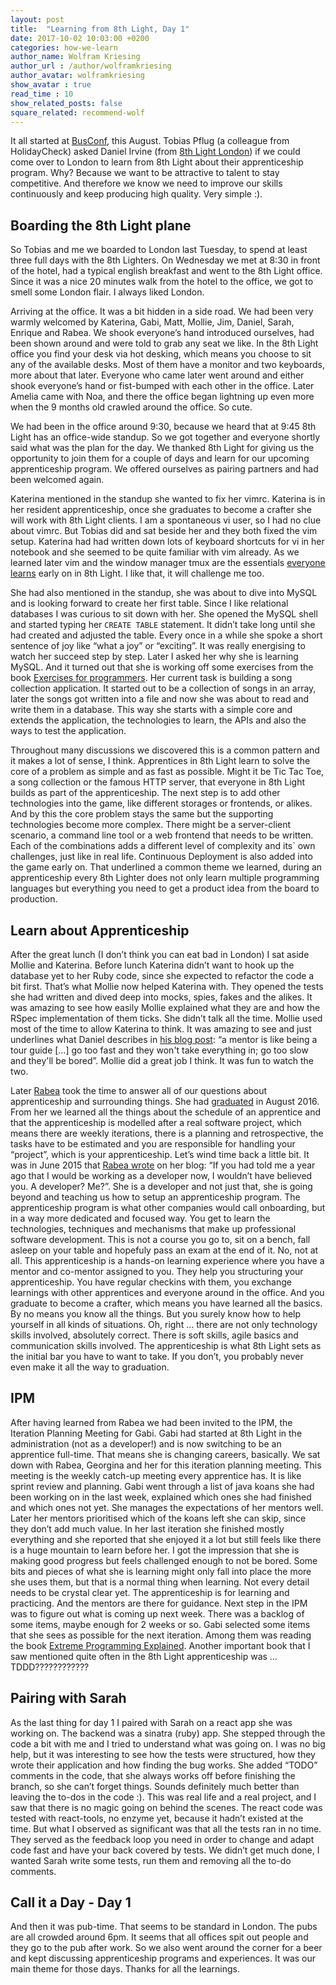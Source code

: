 ```yaml
---
layout: post
title:  "Learning from 8th Light, Day 1"
date: 2017-10-02 10:03:00 +0200
categories: how-we-learn 
author_name: Wolfram Kriesing
author_url : /author/wolframkriesing
author_avatar: wolframkriesing
show_avatar : true
read_time : 10
show_related_posts: false
square_related: recommend-wolf
---
```


It all started at [BusConf], this August. Tobias Pflug (a colleague from HolidayCheck) asked Daniel Irvine (from [8th Light London]) if we could come over to London to learn from 8th Light about their apprenticeship program.
Why? Because we want to be attractive to talent to stay competitive. And therefore we know we need to improve our skills continuously and keep producing high quality.
Very simple :).

[BusConf]: http://www.bus-conf.org
[8th Light London]: https://8thlight.com/locations/london/

## Boarding the 8th Light plane

So Tobias and me we boarded to London last Tuesday, to spend at least three full days with the 8th Lighters.
On Wednesday we met at 8:30 in front of the hotel, had a typical english breakfast and went to the 8th Light office. Since it was a nice 20 minutes walk from the hotel to the office, we got to smell some London flair. I always liked London.

Arriving at the office. It was a bit hidden in a side road. We had been very warmly welcomed by Katerina, Gabi, Matt, Mollie, Jim, Daniel, Sarah, Enrique and Rabea. We shook everyone’s hand introduced ourselves, had been shown around and were told to grab any seat we like. In the 8th Light office you find your desk via hot desking, which means you choose to sit any of the available desks. Most of them have a monitor and two keyboards, more about that later.
Everyone who came later went around and either shook everyone’s hand or fist-bumped with each other in the office. Later Amelia came with Noa, and there the office began lightning up even more when the 9 months old crawled around the office. So cute.

We had been in the office around 9:30, because we heard that at 9:45 8th Light has an office-wide standup. So we got together and everyone shortly said what was the plan for the day. We thanked 8th Light for giving us the opportunity to join them for a couple of days and learn for our upcoming apprenticeship program. We offered ourselves as pairing partners and had been welcomed again.

Katerina mentioned in the standup she wanted to fix her vimrc. Katerina is in her resident apprenticeship, once she graduates to become a crafter she will work with 8th Light clients.
I am a spontaneous vi user, so I had no clue about vimrc. But Tobias did and sat beside her and they both fixed the vim setup. Katerina had had written down lots of keyboard shortcuts for vi in her notebook and she seemed to be quite familiar with vim already. As we learned later vim and the window manager tmux are the essentials [everyone learns][chris-learns-vim] early on in 8th Light. I like that, it will challenge me too.

[chris-learns-vim]: http://c-j-j.github.io/2015/01/07/transitioning-from-intellij-to-vimtmux.html

She had also mentioned in the standup, she was about to dive into MySQL and is looking forward to create her first table. Since I like relational databases I was curious to sit down with her. She opened the MySQL shell and started typing her `CREATE TABLE` statement. It didn’t take long until she had created and adjusted the table. Every once in a while she spoke a short sentence of joy like “what a joy” or “exciting”. It was really energising to watch her succeed step by step.
Later I asked her why she is learning MySQL. And it turned out that she is working off some exercises from the book [Exercises for programmers][exercises-for-programmers]. Her current task is building a song collection application. It started out to be a collection of songs in an array, later the songs got written into a file and now she was about to read and write them in a database. This way she starts with a simple core and extends the application, the technologies to learn, the APIs and also the ways to test the application.

[exercises-for-programmers]: https://pragprog.com/book/bhwb/exercises-for-programmers

Throughout many discussions we discovered this is a common pattern and it makes a lot of sense, I think. Apprentices in 8th Light learn to solve the core of a problem as simple and as fast as possible. Might it be Tic Tac Toe, a song collection or the famous HTTP server, that everyone in 8th Light builds as part of the apprenticeship. The next step is to add other technologies into the game, like different storages or frontends, or alikes. And by this the core problem stays the same but the supporting technologies become more complex. There might be a server-client scenario, a command line tool or a web frontend that needs to be written. Each of the combinations adds a different level of complexity and its` own challenges, just like in real life. Continuous Deployment is also added into the game early on.
That underlined a common theme we learned, during an apprenticeship every 8th Lighter does not only learn multiple programming languages but everything you need to get a product idea from the board to production.

## Learn about Apprenticeship

After the great lunch (I don’t think you can eat bad in London) I sat aside Mollie and Katerina. Before lunch Katerina didn’t want to hook up the database yet to her Ruby code, since she expected to refactor the code a bit first. That’s what Mollie now helped Katerina with. They opened the tests she had written and dived deep into mocks, spies, fakes and the alikes. It was amazing to see how easily Mollie explained what they are and how the RSpec implementation of them ticks. She didn’t talk all the time. Mollie used most of the time to allow Katerina to think. It was amazing to see and just underlines what Daniel describes in [his blog post][4-tips-mentoring]: “a mentor is like being a tour guide […] go too fast and they won't take everything in; go too slow and they'll be bored”. Mollie did a great job I think. It was fun to watch the two.

[4-tips-mentoring]: https://dev.to/d_ir/4-tips-for-mentoring-developers-894

Later [Rabea] took the time to answer all of our questions about apprenticeship and surrounding things. She had [graduated][rabea-graduates] in August 2016. From her we learned all the things about the schedule of an apprentice and that the apprenticeship is modelled after a real software project, which means there are weekly iterations, there is a planning and retrospective, the tasks have to be estimated and you are responsible for handling your “project”, which is your apprenticeship.
Let’s wind time back a little bit. It was in June 2015 that [Rabea wrote][rabea-becomes-developer] on her blog: “If you had told me a year ago that I would be working as a developer now, I wouldn’t have believed you. A developer? Me?”. She is a developer and not just that, she is going beyond and teaching us how to setup an apprenticeship program. The apprenticeship program is what other companies would call onboarding, but in a way more dedicated and focused way. You get to learn the technologies, techniques and mechanisms that make up professional software development. This is not a course you go to, sit on a bench, fall asleep on your table and hopefuly pass an exam at the end of it. No, not at all. This apprenticeship is a hands-on learning experience where you have a mentor and co-mentor assigned to you. They help you structuring your apprenticeship. You have regular checkins with them, you exchange learnings with other apprentices and everyone around in the office. And you graduate to become a crafter, which means you have learned all the basics. By no means you know all the things. But you surely know how to help yourself in all kinds of situations. Oh, right … there are not only technology skills involved, absolutely correct. There is soft skills, agile basics and communication skills involved. The apprenticeship is what 8th Light sets as the initial bar you have to want to take. If you don’t, you probably never even make it all the way to graduation.

[Rabea]: https://twitter.com/aebaR
[rabea-graduates]: https://twitter.com/8thLightInc/status/766669001317646336
[rabea-becomes-developer]: http://rabea.co.uk/blog/personal/my-first-job-as-a-developer

## IPM

After having learned from Rabea we had been invited to the IPM, the Iteration Planning Meeting for Gabi. Gabi had started at 8th Light in the administration (not as a developer!) and is now switching to be an apprentice full-time. That means she is changing careers, basically. We sat down with Rabea, Georgina and her for this iteration planning meeting. This meeting is the weekly catch-up meeting every apprentice has. It is like sprint review and planning. Gabi went through a list of java koans she had been working on in the last week, explained which ones she had finished and which ones not yet. She manages the expectations of her mentors well. Later her mentors prioritised which of the koans left she can skip, since they don’t add much value. In her last iteration she finished mostly everything and she reported that she enjoyed it a lot but still feels like there is a huge mountain to learn before her. I got the impression that she is making good progress but feels challenged enough to not be bored. Some bits and pieces of what she is learning might only fall into place the more she uses them, but that is a normal thing when learning. Not every detail needs to be crystal clear yet. The apprenticeship is for learning and practicing. And the mentors are there for guidance.
Next step in the IPM was to figure out what is coming up next week. There was a backlog of some items, maybe enough for 2 weeks or so. Gabi selected some items that she sees as possible for the next iteration. Among them was reading the book [Extreme Programming Explained]. Another important book that I saw mentioned quite often in the 8th Light apprenticeship was … TDDD????????????

[Extreme Programming Explained]: https://www.goodreads.com/book/show/67833.Extreme_Programming_Explained

## Pairing with Sarah

As the last thing for day 1 I paired with Sarah on a react app she was working on. The backend was a sinatra (ruby) app. She stepped through the code a bit with me and I tried to understand what was going on. I was no big help, but it was interesting to see how the tests were structured, how they wrote their application and how finding the bug works. She added “TODO” comments in the code, that she always works off before finishing the branch, so she can’t forget things. Sounds definitely much better than leaving the to-dos in the code :).
This was real life and a real project, and I saw that there is no magic going on behind the scenes. The react code was tested with react-tools, no enzyme yet, because it hadn’t existed at the time. But what I observed as significant was that all the tests ran in no time. They served as the feedback loop you need in order to change and adapt code fast and have your back covered by tests.
We didn’t get much done, I wanted Sarah write some tests, run them and removing all the to-do comments. 

## Call it a Day - Day 1

And then it was pub-time. That seems to be standard in London. The pubs are all crowded around 6pm. It seems that all offices spit out people and they go to the pub after work. So we also went around the corner for a beer and kept discussing apprenticeship programs and experiences. It was our main theme for those days. Thanks for all the learnings.
